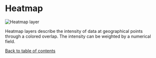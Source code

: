 # Heatmap

![Heatmap layer](https://d1a3f4spazzrp4.cloudfront.net/kepler.gl/documentation/layers-heat-map.png)

Heatmap layers describe the intensity of data at geographical points through a colored overlap. The intensity can be weighted by a numerical field.

[Back to table of contents](../a-introduction.md)

